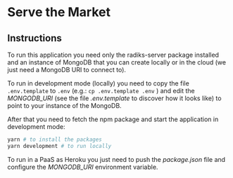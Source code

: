 # Serve the Market

## Instructions

To run this application you need only the radiks-server package installed and an instance of MongoDB that you can create locally or in the cloud (we just need a MongoDB URI to connect to).

To run in development mode (locally) you need to copy the file `.env.template` to `.env` (e.g.: `cp .env.template .env` ) and edit the *MONGODB_URI* (see the file *.env.template* to discover how it looks like) to point to your instance of the MongoDB.

After that you need to fetch the npm package and start the application in development mode:

```sh
yarn # to install the packages
yarn development # to run locally
```

To run in a PaaS as Heroku you just need to push the *package.json* file and configure the *MONGODB_URI* environment variable.
